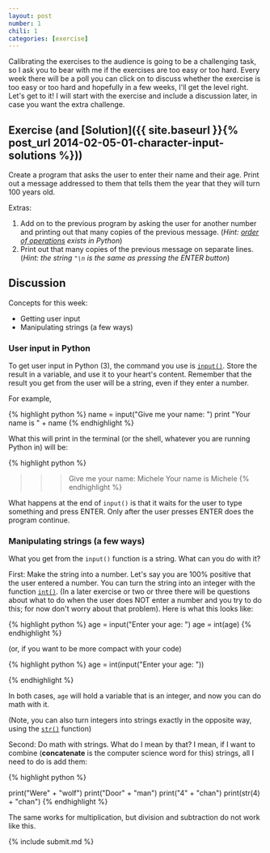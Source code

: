 ```yaml
---
layout: post
number: 1
chili: 1
categories: [exercise]
---
```


Calibrating the exercises to the audience is going to be a challenging task, so I ask you to bear with me if the exercises are too easy or too hard. Every week there will be a poll you can click on to discuss whether the exercise is too easy or too hard and hopefully in a few weeks, I'll get the level right. Let's get to it! I will start with the exercise and include a discussion later, in case you want the extra challenge.

## Exercise (and [Solution]({{ site.baseurl }}{% post_url 2014-02-05-01-character-input-solutions %}))

Create a program that asks the user to enter their name and their age. Print out a message addressed to them that tells them the year that they will turn 100 years old. 

Extras: 

1. Add on to the previous program by asking the user for another number and printing out that many copies of the previous message. (_Hint: [order of operations](http://www.mathsisfun.com/operation-order-pemdas.html) exists in Python_)
2. Print out that many copies of the previous message on separate lines. (_Hint: the string `"\n` is the same as pressing the ENTER button_)

## Discussion

Concepts for this week:

* Getting user input 
* Manipulating strings (a few ways)

### User input in Python

To get user input in Python (3), the command you use is [`input()`](http://docs.python.org/3.3/library/functions.html?highlight=input#input). Store the result in a variable, and use it to your heart's content. Remember that the result you get from the user will be a string, even if they enter a number. 

For example, 

{% highlight python %}
name = input("Give me your name: ")
print "Your name is " + name
{% endhighlight %}

What this will print in the terminal (or the shell, whatever you are running Python in) will be: 

{% highlight python %}
>>> Give me your name: Michele
Your name is Michele
{% endhighlight %}

What happens at the end of `input()` is that it waits for the user to type something and press ENTER. Only after the user presses ENTER does the program continue.
 
### Manipulating strings (a few ways)

What you get from the `input()` function is a string. What can you do with it? 

First: Make the string into a number. Let's say you are 100% positive that the user entered a number. You can turn the string into an integer with the function [`int()`](http://docs.python.org/3.3/library/functions.html#int). (In a later exercise or two or three there will be questions about what to do when the user does NOT enter a number and you try to do this; for now don't worry about that problem). Here is what this looks like: 

{% highlight python %}
age = input("Enter your age: ")
age = int(age)
{% endhighlight %}

(or, if you want to be more compact with your code)

{% highlight python %}
age = int(input("Enter your age: "))
	
{% endhighlight %}
		
In both cases, `age` will hold a variable that is an integer, and now you can do math with it. 

(Note, you can also turn integers into strings exactly in the opposite way,
using the [`str()`](http://docs.python.org/3.3/library/functions.html#str) function) 

Second: Do math with strings. What do I mean by that? I mean, if I want to combine (**concatenate** is the computer science word for this) strings, all I need to do is add them: 

{% highlight python %}
	
print("Were" + "wolf")
print("Door" + "man")
print("4" + "chan")
print(str(4) + "chan")
{% endhighlight %}

The same works for multiplication, but division and subtraction do not work like this. 

{% include submit.md %}